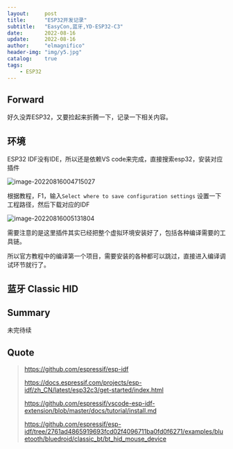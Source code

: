 ```yaml
---
layout:     post
title:      "ESP32开发记录"
subtitle:   "EasyCon,蓝牙,YD-ESP32-C3"
date:       2022-08-16
update:     2022-08-16
author:     "elmagnifico"
header-img: "img/y5.jpg"
catalog:    true
tags:
    - ESP32
---
```


## Forward

好久没弄ESP32，又要捡起来折腾一下，记录一下相关内容。



## 环境

ESP32 IDF没有IDE，所以还是依赖VS code来完成，直接搜索esp32，安装对应插件

![image-20220816004715027](http://img.elmagnifico.tech:9514/static/upload/elmagnifico/202208160047129.png)

根据教程，F1，输入`Select where to save configuration settings` 设置一下工程路径，然后下载对应的IDF

![image-20220816005131804](http://img.elmagnifico.tech:9514/static/upload/elmagnifico/202208160051874.png)

需要注意的是这里插件其实已经把整个虚拟环境安装好了，包括各种编译需要的工具链。

所以官方教程中的编译第一个项目，需要安装的各种都可以跳过，直接进入编译调试环节就行了。



## 蓝牙 Classic HID





## Summary

未完待续



## Quote

> https://github.com/espressif/esp-idf
>
> https://docs.espressif.com/projects/esp-idf/zh_CN/latest/esp32c3/get-started/index.html
>
> https://github.com/espressif/vscode-esp-idf-extension/blob/master/docs/tutorial/install.md
>
> https://github.com/espressif/esp-idf/tree/2761ad4865919693fcd02f4096711ba0fd0f6271/examples/bluetooth/bluedroid/classic_bt/bt_hid_mouse_device

